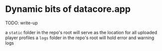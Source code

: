 # Dynamic bits of datacore.app
TODO: write-up

a `static` folder in the repo's root will serve as the location for all uploaded player profiles
a `logs` folder in the repo's root will hold error and warning logs
